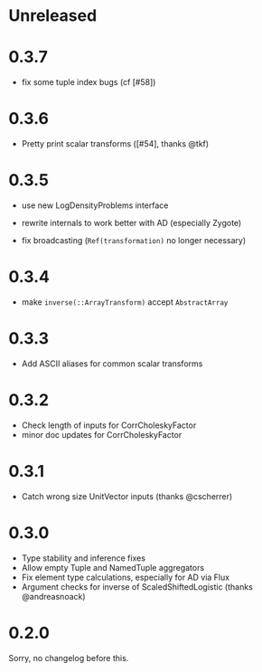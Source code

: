 # Unreleased

# 0.3.7

- fix some tuple index bugs (cf [#58])

# 0.3.6

- Pretty print scalar transforms ([#54], thanks @tkf)

# 0.3.5

- use new LogDensityProblems interface

- rewrite internals to work better with AD (especially Zygote)

- fix broadcasting (`Ref(transformation)` no longer necessary)

# 0.3.4

- make `inverse(::ArrayTransform)` accept `AbstractArray`

# 0.3.3

- Add ASCII aliases for common scalar transforms

# 0.3.2

- Check length of inputs for CorrCholeskyFactor
- minor doc updates for CorrCholeskyFactor

# 0.3.1

- Catch wrong size UnitVector inputs (thanks @cscherrer)

# 0.3.0

- Type stability and inference fixes
- Allow empty Tuple and NamedTuple aggregators
- Fix element type calculations, especially for AD via Flux
- Argument checks for inverse of ScaledShiftedLogistic (thanks @andreasnoack)

# 0.2.0

Sorry, no changelog before this.
